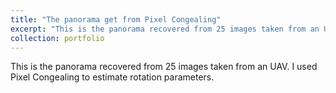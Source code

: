 ```yaml
---
title: "The panorama get from Pixel Congealing"
excerpt: "This is the panorama recovered from 25 images taken from an UAV. I used Pixel Congealing to estimate rotation parameters.  <br/><img src='/images/AfterPC.png'>"
collection: portfolio
---
```


This is the panorama recovered from 25 images taken from an UAV. I used Pixel Congealing to estimate rotation parameters.
